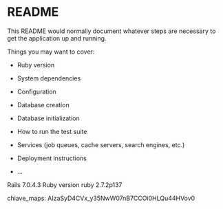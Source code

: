 # README

This README would normally document whatever steps are necessary to get the
application up and running.

Things you may want to cover:

* Ruby version

* System dependencies

* Configuration

* Database creation

* Database initialization

* How to run the test suite

* Services (job queues, cache servers, search engines, etc.)

* Deployment instructions

* ...

Rails 7.0.4.3
Ruby version ruby 2.7.2p137

chiave_maps: AIzaSyD4CVx_y35NwW07nB7CCOi0HLQu44HVov0
